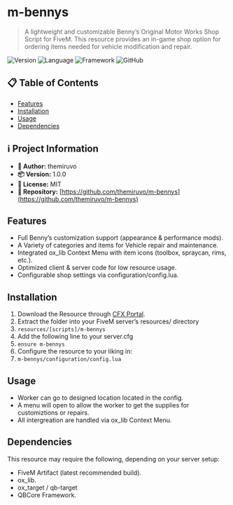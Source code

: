 # m-bennys

> A lightweight and customizable Benny’s Original Motor Works Shop Script for FiveM.
This resource provides an in-game shop option for ordering items needed for vehicle modification and repair.

![Version](https://img.shields.io/badge/version-1.0.0-blue) ![Language](https://img.shields.io/badge/language-Lua-yellow) ![Framework](https://img.shields.io/badge/framework-QBCore-orange) ![GitHub](https://img.shields.io/badge/GitHub-themiruvo/m-bennys-black?logo=github)

## 📋 Table of Contents

- [Features](#features)
- [Installation](#installation)
- [Usage](#usage)
- [Dependencies](#custom-1759325385979)

## ℹ️ Project Information

- **👤 Author:** themiruvo
- **📦 Version:** 1.0.0
- **📄 License:** MIT
- **📂 Repository:** [https://github.com/themiruvo/m-bennys](https://github.com/themiruvo/m-bennys)

## Features

- Full Benny’s customization support (appearance & performance mods).
- A Variety of categories and items for Vehicle repair and maintenance.
- Integrated ox_lib Context Menu with item icons (toolbox, spraycan, rims, etc.).
- Optimized client & server code for low resource usage.
- Configurable shop settings via configuration/config.lua.

## Installation

1. Download the Resource through [CFX Portal](https://portal.cfx.re/assets/granted-assets).
2. Extract the folder into your FiveM server’s resources/ directory
3. `resources/[scripts]/m-bennys`
4. Add the following line to your server.cfg
5. `ensure m-bennys`
6. Configure the resource to your liking in:
7. `m-bennys/configuration/config.lua`

## Usage

- Worker can go to designed location located in the config.
- A menu will open to allow the worker to get the supplies for customiztions or repairs.
- All intergreation are handled via ox_lib Context Menu.

## Dependencies

This resource may require the following, depending on your server setup:
- FiveM Artifact (latest recommended build).
- ox_lib.
- ox_target / qb-target
- QBCore Framework.

